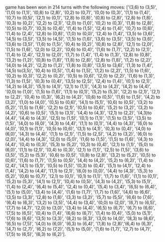 game has been won in 214 turns with the following moves: ['(3,6) to (3,5)', '(1,0) to (1,1)', '(0,8) to (2,8)', '(0,2) to (0,7)', '(0,0) to (0,3)', '(1,1) to (1,4)', '(0,7) to (0,5)', '(2,1) to (0,1)', '(2,8) to (0,8)', '(0,8) to (2,8)', '(2,8) to (1,8)', '(0,3) to (0,2)', '(2,2) to (2,1)', '(2,0) to (1,0)', '(0,2) to (0,3)', '(1,8) to (2,8)', '(0,5) to (0,7)', '(0,3) to (0,4)', '(1,4) to (1,5)', '(2,4) to (1,4)', '(0,7) to (0,6)', '(1,4) to (2,4)', '(2,8) to (0,8)', '(1,0) to (0,0)', '(2,4) to (1,4)', '(3,5) to (3,6)', '(4,5) to (3,5)', '(3,5) to (4,5)', '(1,5) to (1,6)', '(3,6) to (3,5)', '(3,5) to (3,6)', '(3,6) to (3,5)', '(1,6) to (1,5)', '(0,4) to (0,2)', '(0,8) to (2,8)', '(2,1) to (2,0)', '(1,5) to (1,6)', '(2,0) to (2,2)', '(0,6) to (0,4)', '(1,6) to (1,7)', '(2,2) to (2,1)', '(1,4) to (2,4)', '(2,1) to (2,0)', '(1,7) to (1,4)', '(1,4) to (1,3)', '(2,8) to (0,8)', '(3,2) to (1,2)', '(0,8) to (1,8)', '(1,8) to (2,8)', '(2,8) to (1,8)', '(1,2) to (2,2)', '(4,0) to (4,2)', '(2,2) to (1,2)', '(1,8) to (0,8)', '(3,5) to (3,6)', '(1,3) to (1,4)', '(4,5) to(3,5)', '(0,4) to (0,5)', '(1,4) to (1,5)', '(1,2) to (2,2)', '(1,5) to (1,6)', '(0,2) to (0,3)', '(2,2) to (0,2)', '(0,5) to (0,6)', '(2,0) to (2,2)', '(1,6) to (1,3)', '(1,3) to (1,5)', '(0,3) to (0,4)', '(3,5) to (2,5)', '(2,4) to (1,4)', '(0,1) to (2,1)', '(4,2) to (4,3)', '(5,1) to (4,1)', '(2,1) to (1,1)', '(4,3) to (4,2)', '(4,2) to (4,4)', '(0,0) to (1,0)', '(1,5) to (1,6)', '(1,1) to (0,1)', '(5,2) to (5,3)', '(2,2) to (2,1)', '(2,1) to (2,2)', '(0,4) to (0,3)', '(6,2) to (4,2)', '(0,6) to (0,5)', '(1,6) to (1,5)', '(4,2) to (3,2)', '(1,0) to (4,0)', '(0,5) to (0,6)', '(4,1) to (5,1)', '(0,6) to (0,5)', '(3,2) to (5,2)', '(1,5) to (1,6)', '(2,2) to (2,1)', '(0,5) to (0,6)', '(5,2) to (3,2)', '(3,2) to (4,2)', '(0,6) to (0,5)', '(5,1) to (3,1)', '(4,4) to (4,3)', '(2,1) to (2,2)', '(4,3)to (4,4)', '(4,4) to (4,3)', '(2,5) to (1,5)', '(0,1) to (1,1)', '(1,5) to (3,5)', '(3,5) to (1,5)', '(4,0) to (6,0)', '(4,3) to (4,4)', '(1,1) to (0,1)', '(4,4) to (4,3)', '(6,0) to (4,0)', '(0,1) to (1,1)', '(0,5) to (0,6)', '(3,1) to (4,1)', '(0,3) to (0,4)', '(4,0) to (6,0)', '(4,3) to (4,4)', '(1,1) to (2,1)', '(1,5) to (2,5)', '(4,2) to (3,2)', '(6,0) to (2,0)', '(4,4) to (4,3)', '(2,0) to (5,0)', '(1,6) to (1,5)', '(1,5) to (1,6)', '(4,3) to (4,4)', '(0,4) to (0,3)', '(5,3) to (5,2)', '(0,3) to (0,4)', '(2,1) to (1,1)', '(5,0) to (6,0)', '(1,1) to (2,1)', '(0,4) to (0,3)', '(2,1) to (1,1)', '(2,5) to (1,5)', '(3,6) to (3,5)', '(5,2) to (5,3)', '(0,6) to (0,5)', '(0,8) to (2,8)', '(3,2) to (5,2)', '(0,5) to (0,6)', '(1,6) to (1,7)', '(1,5) to (0,5)', '(4,4) to (4,2)', '(5,2) to (6,2)', '(1,4) to (2,4)', '(4,1) to (5,1)', '(0,5) to (1,5)', '(0,3) to (0,4)', '(5,1) to (4,1)', '(2,4) to (1,4)', '(4,2) to (4,4)', '(1,1) to (2,1)', '(6,0) to (0,0)', '(4,4) to (4,3)', '(5,3) to (5,2)', '(0,6) to (0,7)', '(2,1) to (0,1)', '(0,1) to (1,1)', '(1,7) to (1,6)', '(1,1) to (0,1)', '(5,2) to (5,3)', '(4,1) to (2,1)', '(0,4) to (0,5)', '(4,3) to (4,2)', '(5,3) to (5,1)', '(1,4) to (2,4)', '(6,4) to (5,4)', '(2,4) to (0,4)', '(5,4) to (3,4)', '(6,5) to (6,4)', '(5,1) to (5,0)', '(3,4) to (4,4)', '(1,6) to (1,7)', '(1,7) to (1,6)', '(4,6) to (6,6)', '(3,5) to (3,3)', '(2,8) to (1,8)', '(3,3) to (3,2)', '(5,7) to (5,5)', '(6,6) to (7,6)', '(6,4) to (6,3)', '(3,2) to (3,5)', '(4,4) to (3,4)', '(0,0) to (2,0)', '(6,7) to (6,5)', '(7,7) to (4,7)', '(2,0) to (3,0)', '(3,4) to (4,4)', '(6,5) to (6,7)', '(6,7) to (6,6)', '(7,5) to (6,5)', '(0,4) to (1,4)', '(6,6) to (6,7)', '(1,4) to (0,4)', '(5,0) to (5,1)', '(7,6) to (6,6)', '(3,5) to (3,3)', '(8,2) to (8,3)', '(3,0) to (4,0)', '(8,3) to (8,6)', '(6,5) to (7,5)', '(4,0) to (6,0)', '(6,3) to (6,4)', '(1,8) to (2,8)','(6,4) to (6,3)', '(4,7) to (2,7)', '(6,2) to (7,2)', '(5,1) to (5,0)', '(1,6) to (1,7)', '(2,7) to (4,7)', '(7,5) to (6,5)', '(6,3) to (6,2)'].

